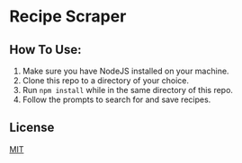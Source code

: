 # Recipe Scraper
## How To Use:
1. Make sure you have NodeJS installed on your machine.
2. Clone this repo to a directory of your choice. 
3. Run ```npm install``` while in the same directory of this repo.
4. Follow the prompts to search for and save recipes. 
## License
[MIT](https://choosealicense.com/licenses/mit/)
